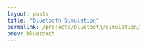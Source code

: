 ```yaml
---
layout: posts
title: "Bluetooth Simulation"
permalink: /projects/bluetooth/simulation/
prev: bluetooth
---
```


